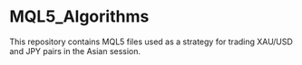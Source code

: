 # MQL5_Algorithms
This repository contains MQL5 files used as a strategy for trading XAU/USD and JPY pairs in the Asian session.
